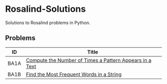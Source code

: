 # Rosalind-Solutions

Solutions to Rosalind problems in Python.

## Problems

| ID   | Title   |
| ---- | ------- |
| BA1A | [Compute the Number of Times a Pattern Appears in a Text](https://github.com/marina1536/Rosalind-Solutions/tree/main/BA1A) |
| BA1B | [Find the Most Frequent Words in a String](https://github.com/mlagun/Rosalind-Solutions/tree/main/BA1B)|
